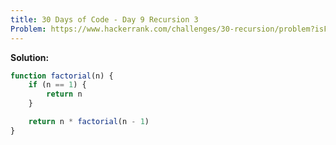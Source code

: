 ```yaml
---
title: 30 Days of Code - Day 9 Recursion 3
Problem: https://www.hackerrank.com/challenges/30-recursion/problem?isFullScreen=true
---
```


**Solution:**

```js
function factorial(n) {
	if (n == 1) {
		return n
	}

	return n * factorial(n - 1)
}
```

<!-- **Explanation** -->
